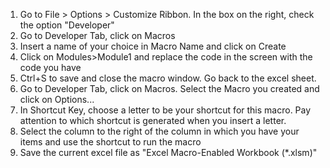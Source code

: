 1. Go to File > Options > Customize Ribbon. In the box on the right, check the option "Developer"
2. Go to Developer Tab, click on Macros
3. Insert a name of your choice in Macro Name and click on Create
4. Click on Modules>Module1 and replace the code in the screen with the code you have
5. Ctrl+S to save and close the macro window. Go back to the excel sheet.
6. Go to Developer Tab, click on Macros. Select the Macro you created and click on Options...
7. In Shortcut Key, choose a letter to be your shortcut for this macro. Pay attention to which shortcut is generated when you insert a letter.
8. Select the column to the right of the column in which you have your items and use the shortcut to run the macro
9. Save the current excel file as "Excel Macro-Enabled Workbook (*.xlsm)"

